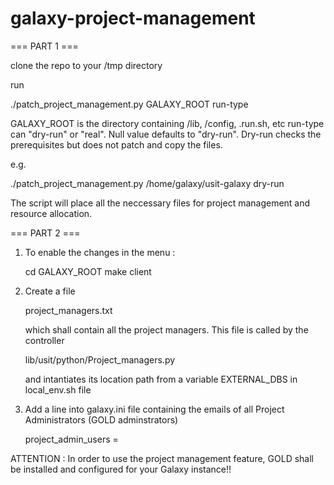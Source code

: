 # galaxy-project-management


=== PART 1 ===

clone the repo to your /tmp directory

run

./patch_project_management.py GALAXY_ROOT run-type

GALAXY_ROOT is the directory containing /lib, /config, .run.sh, etc
run-type can "dry-run" or "real". Null value defaults to "dry-run". Dry-run checks the prerequisites but does not patch and copy the files.

e.g.

./patch_project_management.py /home/galaxy/usit-galaxy dry-run

The script will place all the neccessary files for project management and resource allocation.


=== PART 2 ===

1. To enable the changes in the menu :
	
	cd GALAXY_ROOT
	make client
	
2. Create a file 

	project_managers.txt
	
	which shall contain all the project managers. This file is called by the controller
	
	lib/usit/python/Project_managers.py
	
	and intantiates its location path from a variable EXTERNAL_DBS in local_env.sh file

3. Add a line into galaxy.ini file containing the emails of all Project Administrators (GOLD adminstrators)

	project_admin_users = <EMAIL LIST>


ATTENTION : In order to use the project management feature, GOLD shall be installed and configured for your Galaxy instance!!
